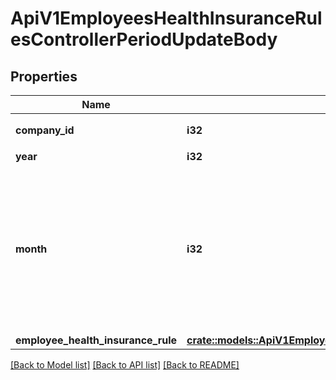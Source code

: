 # ApiV1EmployeesHealthInsuranceRulesControllerPeriodUpdateBody

## Properties

Name | Type | Description | Notes
------------ | ------------- | ------------- | -------------
**company_id** | **i32** | 更新対象事業所ID（必須） | 
**year** | **i32** | 更新対象年（必須） | 
**month** | **i32** | 更新対象月（必須）<br> 締日支払日設定が翌月払いの従業員情報の場合は、 指定したmonth + 1の値が更新されます。<br> 翌月払いの従業員の2022/01の従業員情報を更新する場合は、year=2021,month=12を指定してください。<br> | 
**employee_health_insurance_rule** | [**crate::models::ApiV1EmployeesHealthInsuranceRuleUpdateRequestSerializer**](ApiV1EmployeesHealthInsuranceRuleUpdateRequestSerializer.md) |  | 

[[Back to Model list]](../README.md#documentation-for-models) [[Back to API list]](../README.md#documentation-for-api-endpoints) [[Back to README]](../README.md)


